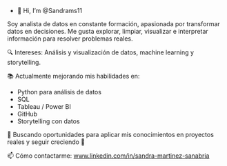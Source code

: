 - 👋 Hi, I’m @Sandrams11

Soy analista de datos en constante formación, apasionada por transformar datos en decisiones. Me gusta explorar, limpiar, visualizar e interpretar información para resolver problemas reales.

🔍 Intereses: Análisis y visualización de datos, machine learning y storytelling.

📚 Actualmente mejorando mis habilidades en:
- Python para análisis de datos
- SQL
- Tableau / Power BI
- GitHub
- Storytelling con datos

💼 Buscando oportunidades para aplicar mis conocimientos en proyectos reales y seguir creciendo 🚀

📫 Cómo contactarme: www.linkedin.com/in/sandra-martinez-sanabria
